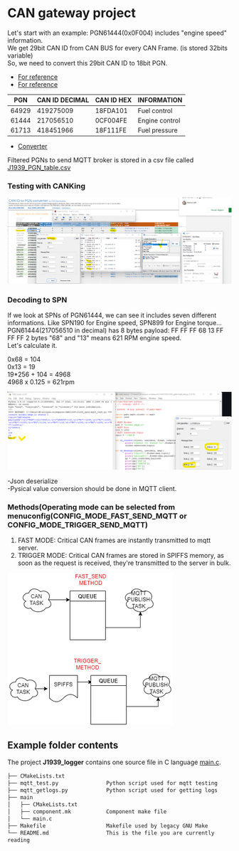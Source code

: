 # CAN gateway project

Let's start with an example: 
PGN61444(0x0F004) includes "engine speed" information.   
We get 29bit CAN ID from CAN BUS for every CAN Frame. (is stored 32bits variable)  
So, we need to convert this 29bit CAN ID to 18bit PGN. 

- [For reference](https://www.csselectronics.com/pages/j1939-explained-simple-intro-tutorial)   
- [For reference](https://www.machsystems.cz/en/news/2019/a-free-tool-for-sae-j1939-pgn-to-can-id-conversion)  

| PGN | CAN ID DECIMAL | CAN ID HEX | INFORMATION
| --- | --- | --- | --- | 
| 64929 | 419275009 | 18FDA101 | Fuel control
| 61444 | 217056510 | 0CF004FE | Engine control
| 61713 | 418451966 | 18F111FE | Fuel pressure

- [Converter](https://docs.google.com/spreadsheets/d/10f7-TFU9oViSQZYGFYVPDia2w1hd5eOPMlgJXmx31Lg/edit#gid=1130918092)

Filtered PGNs to send MQTT broker is stored in a csv file called [J1939_PGN_table.csv](https://github.com/berkeroptoel/J1939_gateway/blob/master/Records/J1939_PGN_table.csv) 

### Testing with CANKing

![CANKing](https://github.com/berkeroptoel/J1939_gateway/blob/master/Records/CANKing.png)

 


### Decoding to SPN  
If we look at SPNs of PGN61444, we can see it includes seven different informations. Like SPN190 for Engine speed, SPN899 for Engine torque... 
PGN61444(217056510 in decimal) has 8 bytes payload: FF FF FF 68 13 FF FF FF
2 bytes "68" and "13" means 621 RPM engine speed.  
Let's calculate it. 

0x68 = 104  
0x13 = 19  
19*256 + 104 = 4968   
4968 x 0.125 = 621rpm

![SPN190](https://github.com/berkeroptoel/J1939_gateway/blob/master/Records/RPM.png)

-Json deserialize  
-Pysical value conversion should be done in MQTT client.  


### Methods(Operating mode can be selected from menuconfig(CONFIG_MODE_FAST_SEND_MQTT or CONFIG_MODE_TRIGGER_SEND_MQTT)  
1) FAST MODE: Critical CAN frames are instantly transmitted to mqtt server.  
2) TRIGGER MODE: Critical CAN frames are stored in SPIFFS memory, as soon as the request is received, they're transmitted to the server in bulk.   

![MODES](https://github.com/berkeroptoel/J1939_gateway/blob/master/Records/M1.drawio.png)

## Example folder contents

The project **J1939_logger** contains one source file in C language [main.c](J1939_logger/main/main.c). 

```
├── CMakeLists.txt
├── mqtt_test.py               Python script used for mqtt testing
├── mqtt_getlogs.py            Python script used for getting logs
├── main
│   ├── CMakeLists.txt
│   ├── component.mk           Component make file
│   └── main.c
├── Makefile                   Makefile used by legacy GNU Make
└── README.md                  This is the file you are currently reading
```

